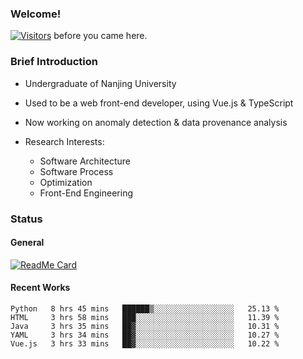 ### Welcome!

[![Visitors](https://visitor-badge.laobi.icu/badge?page_id=HermitSun.HermitSun)]() before you came here.

### Brief Introduction

- Undergraduate of Nanjing University

- Used to be a web front-end developer, using Vue.js & TypeScript

- Now working on anomaly detection & data provenance analysis

- Research Interests: 
  - Software Architecture
  - Software Process
  - Optimization
  - Front-End Engineering

### Status

#### General

[![ReadMe Card](https://github-readme-stats.hermitsun.vercel.app/api?username=HermitSun&count_private=true&show_icons=true)]()

#### Recent Works

<!--START_SECTION:waka-->
```text
Python   8 hrs 45 mins   ██████▒░░░░░░░░░░░░░░░░░░   25.13 % 
HTML     3 hrs 58 mins   ███░░░░░░░░░░░░░░░░░░░░░░   11.39 % 
Java     3 hrs 35 mins   ██▓░░░░░░░░░░░░░░░░░░░░░░   10.31 % 
YAML     3 hrs 34 mins   ██▓░░░░░░░░░░░░░░░░░░░░░░   10.27 % 
Vue.js   3 hrs 33 mins   ██▓░░░░░░░░░░░░░░░░░░░░░░   10.22 % 
```
<!--END_SECTION:waka-->
